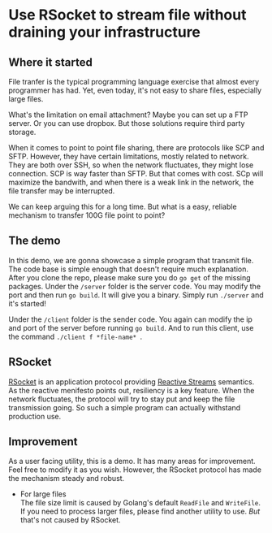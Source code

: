 # Use RSocket to stream file without draining your infrastructure

## Where it started

File tranfer is the typical programming language exercise that almost every programmer has had. Yet, even today, it's not easy to share files, especially large files.

What's the limitation on email attachment? Maybe you can set up a FTP server. Or you can use dropbox. But those solutions require third party storage. 

When it comes to point to point file sharing, there are protocols like SCP and SFTP. However, they have certain limitations, mostly related to network. They are both over SSH, so when the network fluctuates, they might lose connection. SCP is way faster than SFTP. But that comes with cost. SCp will maximize the bandwith, and when there is a weak link in the network, the file transfer may be interrupted. 

We can keep arguing this for a long time. But what is a easy, reliable mechanism to transfer 100G file point to point?


## The demo

In this demo, we are gonna showcase a simple program that transmit file.
The code base is simple enough that doesn't require much explanation. 
After you clone the repo, please make sure you do `go get` of the missing packages.
Under the `/server` folder is the server code. You may modify the port and then run
`go build`. It will give you a binary. Simply run `./server` and it's started!

Under the `/client` folder is the sender code. You again can modify the ip and port of the server before running `go build`.
And to run this client, use the command `./client f *file-name* `.

## RSocket
[RSocket](http://rsocket.io) is an application protocol providing [Reactive Streams](https://www.reactivemanifesto.org/) semantics. As the reactive menifesto points out, resiliency is a key feature. When the network fluctuates, the protocol will try to stay put and keep the file transmission going. So such a simple program can actually withstand production use. 

## Improvement
As a user facing utility, this is a demo. It has many areas for improvement. Feel free to modify it as you wish. However, the RSocket protocol has made the mechanism steady and robust. 
* For large files   
The file size limit is caused by Golang's default `ReadFile` and `WriteFile`. If you need to process larger files, please find another utility to use. *But* that's not caused by RSocket.

